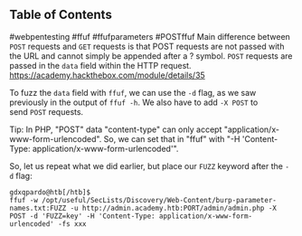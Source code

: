## Table of Contents


#webpentesting #ffuf #ffufparameters #POSTffuf
Main difference between `POST` requests and `GET` requests is that POST requests are not passed with the URL and cannot simply be appended after a ? symbol. `POST` requests are passed in the `data` field within the HTTP request. https://academy.hackthebox.com/module/details/35


To fuzz the `data` field with `ffuf`, we can use the `-d` flag, as we saw previously in the output of `ffuf -h`. We also have to add `-X POST` to send `POST` requests.


Tip: In PHP, "POST" data "content-type" can only accept "application/x-www-form-urlencoded". So, we can set that in "ffuf" with "-H 'Content-Type: application/x-www-form-urlencoded'".

So, let us repeat what we did earlier, but place our `FUZZ` keyword after the `-d` flag:

```shell
gdxqpardo@htb[/htb]$
ffuf -w /opt/useful/SecLists/Discovery/Web-Content/burp-parameter-names.txt:FUZZ -u http://admin.academy.htb:PORT/admin/admin.php -X POST -d 'FUZZ=key' -H 'Content-Type: application/x-www-form-urlencoded' -fs xxx
```